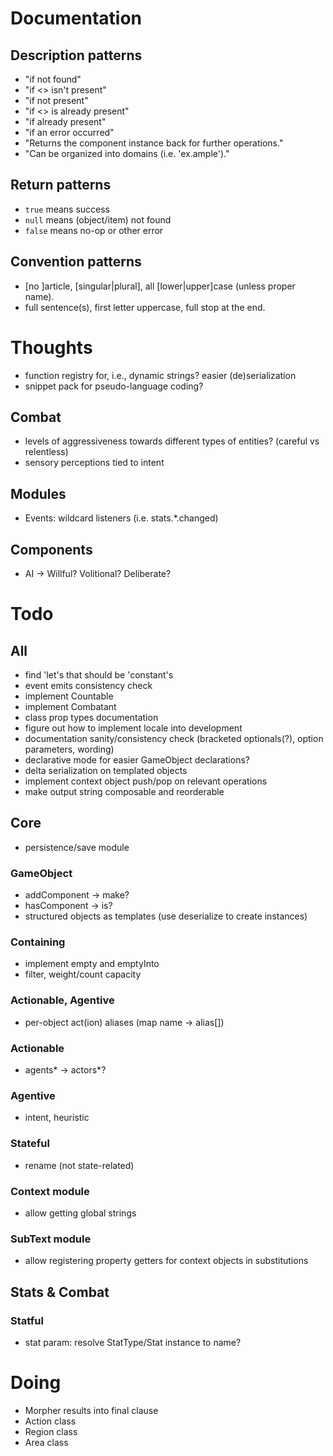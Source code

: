 # Documentation
## Description patterns
- "if not found"
- "if <> isn't present"
- "if not present"
- "if <> is already present"
- "if already present"
- "if an error occurred"
- "Returns the component instance back for further operations."
- "Can be organized into domains (i.e. 'ex.ample')."
## Return patterns
- `true` means success
- `null` means (object/item) not found
- `false` means no-op or other error
## Convention patterns
- [no ]article, [singular|plural], all [lower|upper]case (unless proper name).
- full sentence(s), first letter uppercase, full stop at the end.


# Thoughts
- function registry for, i.e., dynamic strings? easier (de)serialization
- snippet pack for pseudo-language coding?
## Combat
- levels of aggressiveness towards different types of entities? (careful vs relentless)
- sensory perceptions tied to intent
## Modules
- Events: wildcard listeners (i.e. stats.*.changed)
## Components
- AI -> Willful? Volitional? Deliberate?

# Todo
## All
- find 'let's that should be 'constant's
- event emits consistency check
- implement Countable
- implement Combatant
- class prop types documentation
- figure out how to implement locale into development
- documentation sanity/consistency check (bracketed optionals(?), option parameters, wording)
- declarative mode for easier GameObject declarations?
- delta serialization on templated objects
- implement context object push/pop on relevant operations
- make output string composable and reorderable
## Core
- persistence/save module
### GameObject
- addComponent -> make?
- hasComponent -> is?
- structured objects as templates (use deserialize to create instances)
### Containing
- implement empty and emptyInto
- filter, weight/count capacity
### Actionable, Agentive
- per-object act(ion) aliases (map name -> alias[])
### Actionable
- agents* -> actors*?
### Agentive
- intent, heuristic
### Stateful
- rename (not state-related)
### Context module
- allow getting global strings
### SubText module
- allow registering property getters for context objects in substitutions


## Stats & Combat
### Statful
- stat param: resolve StatType/Stat instance to name?

# Doing
- Morpher results into final clause
- Action class
- Region class
- Area class